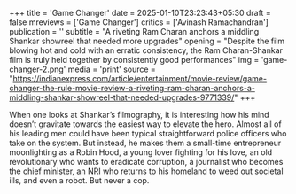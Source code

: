 +++
title = 'Game Changer'
date = 2025-01-10T23:23:43+05:30
draft = false
mreviews = ['Game Changer']
critics = ['Avinash Ramachandran']
publication = ''
subtitle = "A riveting Ram Charan anchors a middling Shankar showreel that needed more upgrades"
opening = "Despite the film blowing hot and cold with an erratic consistency, the Ram Charan-Shankar film is truly held together by consistently good performances"
img = 'game-changer-2.png'
media = 'print'
source = "https://indianexpress.com/article/entertainment/movie-review/game-changer-the-rule-movie-review-a-riveting-ram-charan-anchors-a-middling-shankar-showreel-that-needed-upgrades-9771339/"
+++

When one looks at Shankar’s filmography, it is interesting how his mind doesn’t gravitate towards the easiest way to elevate the hero. Almost all of his leading men could have been typical straightforward police officers who take on the system. But instead, he makes them a small-time entrepreneur moonlighting as a Robin Hood, a young lover fighting for his love, an old revolutionary who wants to eradicate corruption, a journalist who becomes the chief minister, an NRI who returns to his homeland to weed out societal ills, and even a robot. But never a cop.
